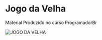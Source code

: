 # Jogo da Velha
 Material Produzido no curso ProgramadorBr
 
  ![JOGO DA VELHA](https://github.com/queilacr/Projeto_Jogo_da_Velha/blob/master/Jogo_da_velha.gif)
